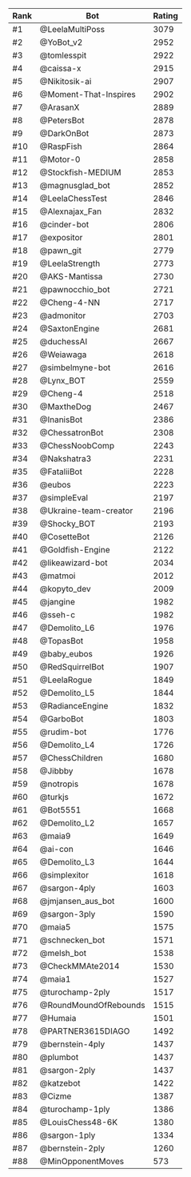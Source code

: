 Rank|Bot|Rating
---|---|---
#1|@LeelaMultiPoss|3079
#2|@YoBot_v2|2952
#3|@tomlesspit|2922
#4|@caissa-x|2915
#5|@Nikitosik-ai|2907
#6|@Moment-That-Inspires|2902
#7|@ArasanX|2889
#8|@PetersBot|2878
#9|@DarkOnBot|2873
#10|@RaspFish|2864
#11|@Motor-0|2858
#12|@Stockfish-MEDIUM|2853
#13|@magnusglad_bot|2852
#14|@LeelaChessTest|2846
#15|@Alexnajax_Fan|2832
#16|@cinder-bot|2806
#17|@expositor|2801
#18|@pawn_git|2779
#19|@LeelaStrength|2773
#20|@AKS-Mantissa|2730
#21|@pawnocchio_bot|2721
#22|@Cheng-4-NN|2717
#23|@admonitor|2703
#24|@SaxtonEngine|2681
#25|@duchessAI|2667
#26|@Weiawaga|2618
#27|@simbelmyne-bot|2616
#28|@Lynx_BOT|2559
#29|@Cheng-4|2518
#30|@MaxtheDog|2467
#31|@InanisBot|2386
#32|@ChessatronBot|2308
#33|@ChessNoobComp|2243
#34|@Nakshatra3|2231
#35|@FataliiBot|2228
#36|@eubos|2223
#37|@simpleEval|2197
#38|@Ukraine-team-creator|2196
#39|@Shocky_BOT|2193
#40|@CosetteBot|2126
#41|@Goldfish-Engine|2122
#42|@likeawizard-bot|2034
#43|@matmoi|2012
#44|@kopyto_dev|2009
#45|@jangine|1982
#46|@sseh-c|1982
#47|@Demolito_L6|1976
#48|@TopasBot|1958
#49|@baby_eubos|1926
#50|@RedSquirrelBot|1907
#51|@LeelaRogue|1849
#52|@Demolito_L5|1844
#53|@RadianceEngine|1832
#54|@GarboBot|1803
#55|@rudim-bot|1776
#56|@Demolito_L4|1726
#57|@ChessChildren|1680
#58|@Jibbby|1678
#59|@notropis|1678
#60|@turkjs|1672
#61|@Bot5551|1668
#62|@Demolito_L2|1657
#63|@maia9|1649
#64|@ai-con|1646
#65|@Demolito_L3|1644
#66|@simplexitor|1618
#67|@sargon-4ply|1603
#68|@jmjansen_aus_bot|1600
#69|@sargon-3ply|1590
#70|@maia5|1575
#71|@schnecken_bot|1571
#72|@melsh_bot|1538
#73|@CheckMMAte2014|1530
#74|@maia1|1527
#75|@turochamp-2ply|1517
#76|@RoundMoundOfRebounds|1515
#77|@Humaia|1501
#78|@PARTNER3615DIAGO|1492
#79|@bernstein-4ply|1437
#80|@plumbot|1437
#81|@sargon-2ply|1437
#82|@katzebot|1422
#83|@Cizme|1387
#84|@turochamp-1ply|1386
#85|@LouisChess48-6K|1380
#86|@sargon-1ply|1334
#87|@bernstein-2ply|1260
#88|@MinOpponentMoves|573
